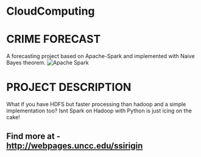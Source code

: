 # CloudComputing

# CRIME FORECAST
A forecasting project based on Apache-Spark and implemented with Naive Bayes theorem.
![Apache Spark](https://www.google.com/imgres?imgurl=https%3A%2F%2Fprateekvjoshi.files.wordpress.com%2F2015%2F10%2F1-main4.png&imgrefurl=https%3A%2F%2Fprateekvjoshi.com%2F2015%2F11%2F17%2Fgetting-started-with-apache-spark-in-python%2F&docid=tGcYs1KaZyCYbM&tbnid=V8VQlhtzHWgASM%3A&vet=10ahUKEwiep5PfuZ3TAhVE4yYKHdZECiwQMwgaKAAwAA..i&w=443&h=176&bih=593&biw=1280&q=apache%20spark%20python&ved=0ahUKEwiep5PfuZ3TAhVE4yYKHdZECiwQMwgaKAAwAA&iact=mrc&uact=8)
# PROJECT DESCRIPTION

What if you have HDFS but faster processing than hadoop and a simple implementation too? Isnt Spark on Hadoop with Python is just icing on the cake!

## Find more at - http://webpages.uncc.edu/ssirigin
